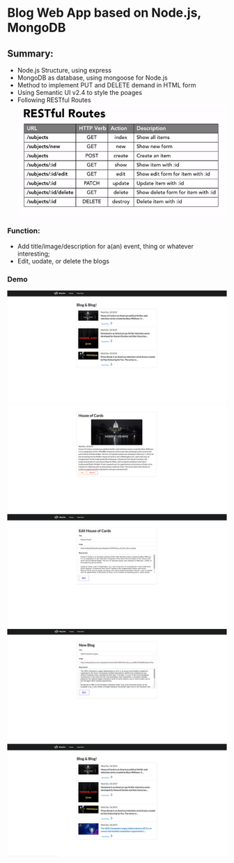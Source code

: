 # Blog Web App based on Node.js, MongoDB
## Summary:
* Node.js Structure, using express
* MongoDB as database, using mongoose for Node.js
* Method to implement PUT and DELETE demand in HTML form
* Using Semantic UI v2.4 to style the poages
* Following RESTful Routes
![image](https://github.com/SKZhao97/Frontend_study/blob/master/BlogApp/Demo/demo.png)

### Function:
* Add title/image/description for a(an) event, thing or whatever interesting;
* Edit, uodate, or delete the blogs

### Demo
![image](https://github.com/SKZhao97/Frontend_study/blob/master/BlogApp/Demo/demo1.png)
![image](https://github.com/SKZhao97/Frontend_study/blob/master/BlogApp/Demo/demo2.png)
![image](https://github.com/SKZhao97/Frontend_study/blob/master/BlogApp/Demo/demo3.png)
![image](https://github.com/SKZhao97/Frontend_study/blob/master/BlogApp/Demo/demo4.png)
![image](https://github.com/SKZhao97/Frontend_study/blob/master/BlogApp/Demo/demo5.png)
